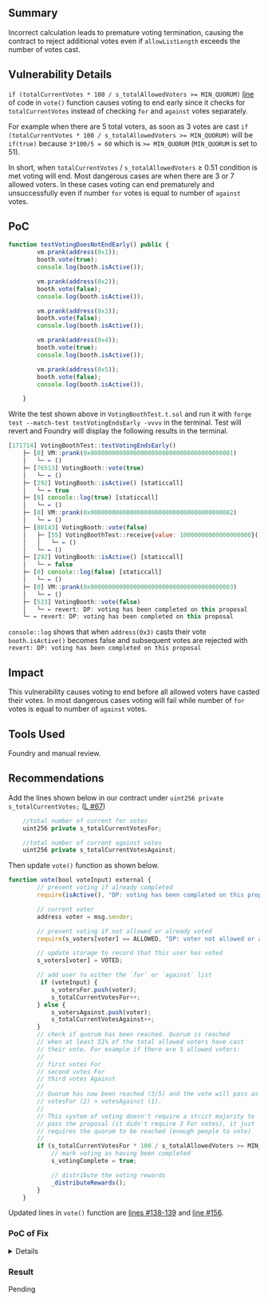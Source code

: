 ## Summary

Incorrect calculation leads to premature voting termination, causing the contract to reject additional votes even if `allowListLength` exceeds the number of votes cast.

## Vulnerability Details

`if (totalCurrentVotes * 100 / s_totalAllowedVoters >= MIN_QUORUM)` [line](https://github.com/Cyfrin/2023-12-Voting-Booth/blob/a3241b1c530529a4f739f9462f720e8561ad45ca/src/VotingBooth.sol#L156C9-L156C76) of code in `vote()` function causes voting to end early since it checks for `totalCurrentVotes` instead of checking `for` and `against` votes separately.

For example when there are 5 total voters, as soon as 3 votes are cast `if (totalCurrentVotes * 100 / s_totalAllowedVoters >= MIN_QUORUM)` will be `if(true)` because `3*100/5 = 60` which is `>= MIN_QUORUM` (`MIN_QUORUM` is set to 51).

In short, when `totalCurrentVotes` / `s_totalAllowedVoters` ≥ 0.51 condition is met voting will end. Most dangerous cases are when there are 3 or 7 allowed voters. In these cases voting can end prematurely and unsuccessfully even if number `for` votes is equal to number of `against` votes.

## PoC

```jsx
function testVotingDoesNotEndEarly() public {
        vm.prank(address(0x1));
        booth.vote(true);
        console.log(booth.isActive());

        vm.prank(address(0x2));
        booth.vote(false);
        console.log(booth.isActive());

        vm.prank(address(0x3));
        booth.vote(false);
        console.log(booth.isActive());

        vm.prank(address(0x4));
        booth.vote(true);
        console.log(booth.isActive());

        vm.prank(address(0x5));
        booth.vote(false);
        console.log(booth.isActive());

    }
```

Write the test shown above in `VotingBoothTest.t.sol` and run it with `forge test --match-test testVotingEndsEarly -vvvv` in the terminal. Test will revert and Foundry will display the following results in the terminal.

```jsx
[171714] VotingBoothTest::testVotingEndsEarly()
    ├─ [0] VM::prank(0x0000000000000000000000000000000000000001)
    │   └─ ← ()
    ├─ [76513] VotingBooth::vote(true)
    │   └─ ← ()
    ├─ [292] VotingBooth::isActive() [staticcall]
    │   └─ ← true
    ├─ [0] console::log(true) [staticcall]
    │   └─ ← ()
    ├─ [0] VM::prank(0x0000000000000000000000000000000000000002)
    │   └─ ← ()
    ├─ [80143] VotingBooth::vote(false)
    │   ├─ [55] VotingBoothTest::receive{value: 10000000000000000000}()
    │   │   └─ ← ()
    │   └─ ← ()
    ├─ [292] VotingBooth::isActive() [staticcall]
    │   └─ ← false
    ├─ [0] console::log(false) [staticcall]
    │   └─ ← ()
    ├─ [0] VM::prank(0x0000000000000000000000000000000000000003)
    │   └─ ← ()
    ├─ [523] VotingBooth::vote(false)
    │   └─ ← revert: DP: voting has been completed on this proposal
    └─ ← revert: DP: voting has been completed on this proposal
```

`console::log` shows that when `address(0x3)` casts their vote `booth.isActive()` becomes false and subsequent votes are rejected with `revert: DP: voting has been completed on this proposal`

## Impact

This vulnerability causes voting to end before all allowed voters have casted their votes. In most dangerous cases voting will fail while number of `for` votes is equal to number of `against` votes.

## Tools Used

Foundry and manual review.

## Recommendations

Add the lines shown below in our contract under `uint256 private s_totalCurrentVotes;` ([L #67](https://github.com/Cyfrin/2023-12-Voting-Booth/blob/a3241b1c530529a4f739f9462f720e8561ad45ca/src/VotingBooth.sol#L67C4-L67C41))

```jsx
    //total number of current for votes
    uint256 private s_totalCurrentVotesFor;

    //total number of current against votes
    uint256 private s_totalCurrentVotesAgainst;
```

Then update `vote()` function as shown below.

```jsx
function vote(bool voteInput) external {
        // prevent voting if already completed
        require(isActive(), "DP: voting has been completed on this proposal");

        // current voter
        address voter = msg.sender;

        // prevent voting if not allowed or already voted
        require(s_voters[voter] == ALLOWED, "DP: voter not allowed or already voted");

        // update storage to record that this user has voted
        s_voters[voter] = VOTED;

        // add user to either the `for` or `against` list
         if (voteInput) {
            s_votersFor.push(voter);
            s_totalCurrentVotesFor++;
        } else {
            s_votersAgainst.push(voter);
            s_totalCurrentVotesAgainst++;
        }
        // check if quorum has been reached. Quorum is reached
        // when at least 51% of the total allowed voters have cast
        // their vote. For example if there are 5 allowed voters:
        //
        // first votes For
        // second votes For
        // third votes Against
        //
        // Quorum has now been reached (3/5) and the vote will pass as
        // votesFor (2) > votesAgainst (1).
        //
        // This system of voting doesn't require a strict majority to
        // pass the proposal (it didn't require 3 For votes), it just
        // requires the quorum to be reached (enough people to vote)
        //
        if (s_totalCurrentVotesFor * 100 / s_totalAllowedVoters >= MIN_QUORUM || s_totalCurrentVotesAgainst * 100 / s_totalAllowedVoters >= MIN_QUORUM) {
            // mark voting as having been completed
            s_votingComplete = true;

            // distribute the voting rewards
            _distributeRewards();
        }
    }
```

Updated lines in `vote()` function are [lines #138-139](https://github.com/Cyfrin/2023-12-Voting-Booth/blob/a3241b1c530529a4f739f9462f720e8561ad45ca/src/VotingBooth.sol#L138-L139) and [line #156](https://github.com/Cyfrin/2023-12-Voting-Booth/blob/a3241b1c530529a4f739f9462f720e8561ad45ca/src/VotingBooth.sol#L156).

### PoC of Fix
<details>

```jsx
function testVotingDoesNotEndEarly() public {
        vm.prank(address(0x1));
        booth.vote(true);
        console.log(booth.isActive());

        vm.prank(address(0x2));
        booth.vote(false);
        console.log(booth.isActive());

        vm.prank(address(0x3));
        booth.vote(true);
        console.log(booth.isActive());

        vm.prank(address(0x4));
        booth.vote(false);
        console.log(booth.isActive());

        vm.prank(address(0x5));
        booth.vote(true);
        console.log(booth.isActive());
        
        assert(!booth.isActive());

    }
```

Write the test shown above in `VotingBoothTest.t.sol` and run it with `forge test --match-test testVotingDoesNotEndEarly -vvvv` in the terminal. The test will run successfully, and Foundry will display the following results in the terminal.
```jsx
[379554] VotingBoothTest::testVotingDoesNotEndEarly()
    ├─ [0] VM::prank(0x0000000000000000000000000000000000000001)
    │   └─ ← ()
    ├─ [78996] VotingBooth::vote(true)
    │   └─ ← ()
    ├─ [292] VotingBooth::isActive() [staticcall]
    │   └─ ← true
    ├─ [0] console::log(true) [staticcall]
    │   └─ ← ()
    ├─ [0] VM::prank(0x0000000000000000000000000000000000000002)
    │   └─ ← ()
    ├─ [70986] VotingBooth::vote(false)
    │   └─ ← ()
    ├─ [292] VotingBooth::isActive() [staticcall]
    │   └─ ← true
    ├─ [0] console::log(true) [staticcall]
    │   └─ ← ()
    ├─ [0] VM::prank(0x0000000000000000000000000000000000000003)
    │   └─ ← ()
    ├─ [29196] VotingBooth::vote(true)
    │   └─ ← ()
    ├─ [292] VotingBooth::isActive() [staticcall]
    │   └─ ← true
    ├─ [0] console::log(true) [staticcall]
    │   └─ ← ()
    ├─ [0] VM::prank(0x0000000000000000000000000000000000000004)
    │   └─ ← ()
    ├─ [29186] VotingBooth::vote(false)
    │   └─ ← ()
    ├─ [292] VotingBooth::isActive() [staticcall]
    │   └─ ← true
    ├─ [0] console::log(true) [staticcall]
    │   └─ ← ()
    ├─ [0] VM::prank(0x0000000000000000000000000000000000000005)
    │   └─ ← ()
    ├─ [150757] VotingBooth::vote(true)
    │   ├─ [3000] 0x0000000000000000000000000000000000000001::fallback{value: 3333333333333333333}()
    │   │   └─ ← ()
    │   ├─ [600] PRECOMPILES::ripemd{value: 3333333333333333333}(0x)
    │   │   └─ ← 0x0000000000000000000000009c1185a5c5e9fc54612808977ee8f548b2258d31
    │   ├─ [200] 0x0000000000000000000000000000000000000005::fallback{value: 3333333333333333334}()
    │   │   └─ ← ()
    │   └─ ← ()
    ├─ [292] VotingBooth::isActive() [staticcall]
    │   └─ ← false
    ├─ [0] console::log(false) [staticcall]
    │   └─ ← ()
    ├─ [292] VotingBooth::isActive() [staticcall]
    │   └─ ← false
    └─ ← ()

Test result: ok. 1 passed; 0 failed; 0 skipped; finished in 1.24ms
```

`console::log` shows that `isActive()` only turns false when all 5 voters have cast their votes. This test proves that the recommended fix works.
</details>

### Result
Pending
